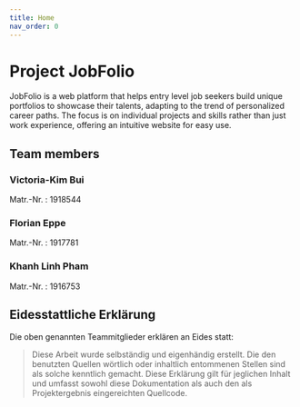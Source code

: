 ```yaml
---
title: Home
nav_order: 0
---
```


# Project JobFolio
JobFolio is a web platform that helps entry level job seekers build unique portfolios to showcase their talents, adapting to the trend of personalized career paths. The focus is on individual projects and skills rather than just work experience, offering an intuitive website for easy use. 

## Team members

### Victoria-Kim Bui

Matr.-Nr.
: 1918544

### Florian Eppe

Matr.-Nr.
: 1917781

### Khanh Linh Pham

Matr.-Nr.
: 1916753

## Eidesstattliche Erklärung

Die oben genannten Teammitglieder erklären an Eides statt:

> Diese Arbeit wurde selbständig und eigenhändig erstellt. Die den benutzten Quellen wörtlich oder inhaltlich entommenen Stellen sind als solche kenntlich gemacht. Diese Erklärung gilt für jeglichen Inhalt und umfasst sowohl diese Dokumentation als auch den als Projektergebnis eingereichten Quellcode.
